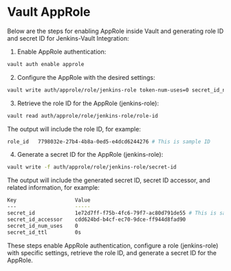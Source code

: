 # Vault AppRole
Below are the steps for enabling AppRole inside Vault and generating role ID and secret ID for Jenkins-Vault Integration:

1. Enable AppRole authentication:
```bash
vault auth enable approle
```

2. Configure the AppRole with the desired settings:
```bash
vault write auth/approle/role/jenkins-role token-num-uses=0 secret_id_num_uses=0 policies="jenkins"
```

3. Retrieve the role ID for the AppRole (jenkins-role):
```bash
vault read auth/approle/role/jenkins-role/role-id
```

   
The output will include the role ID, for example:
```bash
role_id   7798032e-27b4-4b8a-0ed5-e4dcd6244276 # This is sample ID
```

4. Generate a secret ID for the AppRole (jenkins-role):
```bash
vault write -f auth/approle/role/jenkins-role/secret-id
```

The output will include the generated secret ID, secret ID accessor, and related information, for example:
```bash
Key                   Value
---                   -----
secret_id             1e72d7ff-f75b-4fc6-79f7-ac80d791de55 # This is sample ID
secret_id_accessor    cdd624bd-b4cf-ec70-9dce-ff944d8fad90
secret_id_num_uses    0
secret_id_ttl         0s
```

These steps enable AppRole authentication, configure a role (jenkins-role) with specific settings, retrieve the role ID, and generate a secret ID for the AppRole.